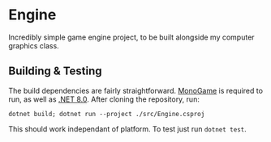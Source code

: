 # Engine

Incredibly simple game engine project, to be built alongside my computer graphics class.

## Building & Testing

The build dependencies are fairly straightforward. [MonoGame](https://monogame.net/) is required to run, as well as [.NET 8.0](https://dotnet.microsoft.com/en-us/download/dotnet/8.0). After cloning the repository, run:

```
dotnet build; dotnet run --project ./src/Engine.csproj
```

This should work independant of platform. To test just run `dotnet test`.
